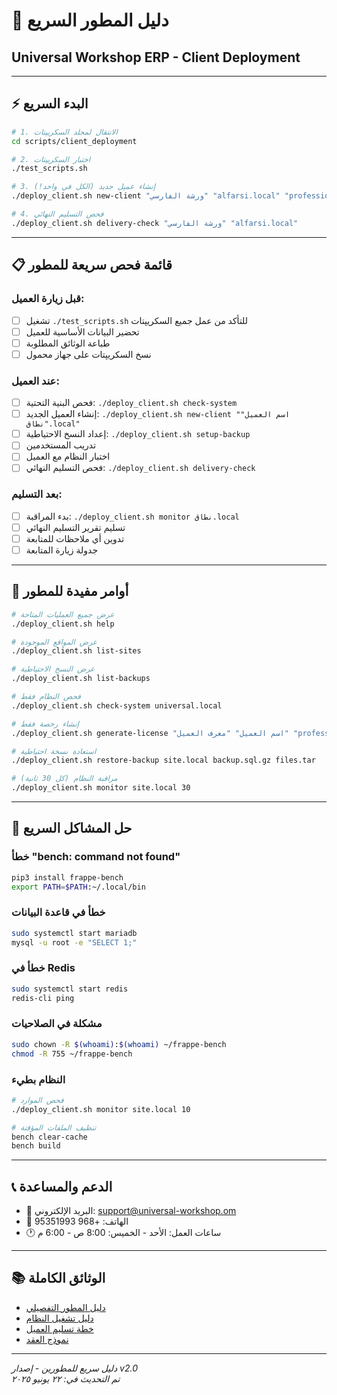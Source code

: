 # 🚀 دليل المطور السريع
## Universal Workshop ERP - Client Deployment

---

## ⚡ البدء السريع

```bash
# 1. الانتقال لمجلد السكريپتات
cd scripts/client_deployment

# 2. اختبار السكريپتات
./test_scripts.sh

# 3. إنشاء عميل جديد (الكل في واحد!)
./deploy_client.sh new-client "ورشة الفارسي" "alfarsi.local" "professional"

# 4. فحص التسليم النهائي
./deploy_client.sh delivery-check "ورشة الفارسي" "alfarsi.local"
```

---

## 📋 قائمة فحص سريعة للمطور

### قبل زيارة العميل:
- [ ] تشغيل `./test_scripts.sh` للتأكد من عمل جميع السكريپتات
- [ ] تحضير البيانات الأساسية للعميل
- [ ] طباعة الوثائق المطلوبة
- [ ] نسخ السكريپتات على جهاز محمول

### عند العميل:
- [ ] فحص البنية التحتية: `./deploy_client.sh check-system`
- [ ] إنشاء العميل الجديد: `./deploy_client.sh new-client "اسم العميل" "نطاق.local"`
- [ ] إعداد النسخ الاحتياطية: `./deploy_client.sh setup-backup`
- [ ] تدريب المستخدمين
- [ ] اختبار النظام مع العميل
- [ ] فحص التسليم النهائي: `./deploy_client.sh delivery-check`

### بعد التسليم:
- [ ] بدء المراقبة: `./deploy_client.sh monitor نطاق.local`
- [ ] تسليم تقرير التسليم النهائي
- [ ] تدوين أي ملاحظات للمتابعة
- [ ] جدولة زيارة المتابعة

---

## 🔧 أوامر مفيدة للمطور

```bash
# عرض جميع العمليات المتاحة
./deploy_client.sh help

# عرض المواقع الموجودة
./deploy_client.sh list-sites

# عرض النسخ الاحتياطية
./deploy_client.sh list-backups

# فحص النظام فقط
./deploy_client.sh check-system universal.local

# إنشاء رخصة فقط
./deploy_client.sh generate-license "اسم العميل" "معرف العميل" "professional"

# استعادة نسخة احتياطية
./deploy_client.sh restore-backup site.local backup.sql.gz files.tar

# مراقبة النظام (كل 30 ثانية)
./deploy_client.sh monitor site.local 30
```

---

## 🐛 حل المشاكل السريع

### خطأ "bench: command not found"
```bash
pip3 install frappe-bench
export PATH=$PATH:~/.local/bin
```

### خطأ في قاعدة البيانات
```bash
sudo systemctl start mariadb
mysql -u root -e "SELECT 1;"
```

### خطأ في Redis
```bash
sudo systemctl start redis
redis-cli ping
```

### مشكلة في الصلاحيات
```bash
sudo chown -R $(whoami):$(whoami) ~/frappe-bench
chmod -R 755 ~/frappe-bench
```

### النظام بطيء
```bash
# فحص الموارد
./deploy_client.sh monitor site.local 10

# تنظيف الملفات المؤقتة
bench clear-cache
bench build
```

---

## 📞 الدعم والمساعدة

- 📧 البريد الإلكتروني: support@universal-workshop.om
- 📱 الهاتف: +968 95351993
- 🕐 ساعات العمل: الأحد - الخميس: 8:00 ص - 6:00 م

---

## 📚 الوثائق الكاملة

- [دليل المطور التفصيلي](../../docs/ar/دليل_المطور_التفصيلي.md)
- [دليل تشغيل النظام](../../docs/ar/دليل_تشغيل_النظام.md)
- [خطة تسليم العميل](../../docs/ar/خطة_تسليم_العميل.md)
- [نموذج العقد](../../docs/ar/نموذج_العقد.md)

---

*دليل سريع للمطورين - إصدار v2.0*  
*تم التحديث في: ٢٢ يونيو ٢٠٢٥*
